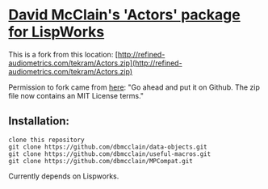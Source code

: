 # [David McClain's 'Actors' package for LispWorks](https://www.reddit.com/r/Common_Lisp/comments/77vsft/david_mcclains_actors_package_for_lispworks/)

This is a fork from this location: [http://refined-audiometrics.com/tekram/Actors.zip](http://refined-audiometrics.com/tekram/Actors.zip)

Permission to fork came from [here](https://www.reddit.com/r/Common_Lisp/comments/77vsft/david_mcclains_actors_package_for_lispworks/doqsyoo/): "Go ahead and put it on Github. The zip file now contains an MIT License terms."

## Installation:

    clone this repository
    git clone https://github.com/dbmcclain/data-objects.git
    git clone https://github.com/dbmcclain/useful-macros.git
    git clone https://github.com/dbmcclain/MPCompat.git


Currently depends on Lispworks.



